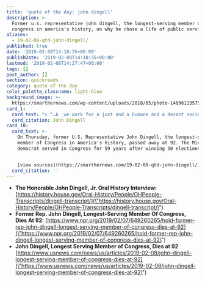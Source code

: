 ```yaml
---
title: 'quote of the day: john dingell'
description: >-
  Former u.s. representative john dingell, the longest-serving member of
  congress in america's history, on why he chose a life of public service.
aliases:
  - 19-02-08-qtd-john-dingell/
published: true
date: '2019-02-08T14:18:35+00:00'
publishDate: '2019-02-08T14:18:35+00:00'
lastmod: '2019-02-08T14:27:47+00:00'
tags: []
post_author: []
section: quickreads
category: quote of the day
color_palette_classname: light-blue
background_image: >-
  https://smarthernews.com/wp-content/uploads/2018/05/photo-1489611357534-759b63bb5ecb.jpg
card_1:
  card_text: "> “…A _we work for a just and a humane and a decent society, where everybody has a chance to amount to something. And where we dona\x19t give handouts, but we give hands-up, so that people can grow._“\n\nJohn Dingell"
  card_citation: John Dingell
card_10:
  card_text: >-
    On Thursday, former U.S. Representative John Dingell, the longest-serving
    member of Congress in America's history, passed away at 92. The Michigan
    democrat served in Congress for 59 years after winning 30 elections.


    [view sources](https://smarthernews.com/19-02-08-qtd-john-dingell/)
  card_citation: ''
---
```

*   **The Honorable John Dingell, Jr. Oral History Interview:**  
    [https://history.house.gov/Oral-History/People/OHPeople-Transcripts/dingell-transcript/](\"https://history.house.gov/Oral-History/People/OHPeople-Transcripts/dingell-transcript/\")
*   **Former Rep. John Dingell, Longest-Serving Member Of Congress, Dies At 92:** [https://www.npr.org/2019/02/07/649260265/hold-former-rep-john-dingell-longest-serving-member-of-congress-dies-at-92](\"https://www.npr.org/2019/02/07/649260265/hold-former-rep-john-dingell-longest-serving-member-of-congress-dies-at-92\")
*   **John Dingell, Longest Serving Member of Congress, Dies at 92**  
    [https://www.usnews.com/news/us/articles/2019-02-08/john-dingell-longest-serving-member-of-congress-dies-at-92](\"https://www.usnews.com/news/us/articles/2019-02-08/john-dingell-longest-serving-member-of-congress-dies-at-92\")